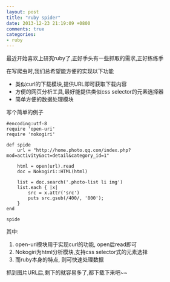 ```yaml
---
layout: post
title: "ruby spider"
date: 2013-12-23 21:19:09 +0800
comments: true
categories: 
- ruby
---
```


最近开始喜欢上研究ruby了,正好手头有一些抓取的需求,正好练练手

在写爬虫时,我们总希望能方便的实现以下功能

* 类似curl的下载模块,提供URL即可获取下载内容
* 方便的网页分析工具,最好能提供类似css selector的元素选择器
* 简单方便的数据处理模块

写个简单的例子
```
#encoding:utf-8
require 'open-uri'
require 'nokogiri'

def spide
    url = "http://home.photo.qq.com/index.php?mod=activity&act=detail&category_id=1"

    html = open(url).read
    doc = Nokogiri::HTML(html)

    list = doc.search('.photo-list li img')
    list.each { |x|
        src = x.attr('src')
        puts src.gsub(/400/, '800');
    }
end

spide
```

其中:

1. open-uri模块用于实现curl的功能, open后read即可
1. Nokogiri为html分析模块,支持css selector式的元素选择
1. 而ruby本身的特点, 则可快速处理数据

抓到图片URL后,剩下的就容易多了,都下载下来吧~~

```













